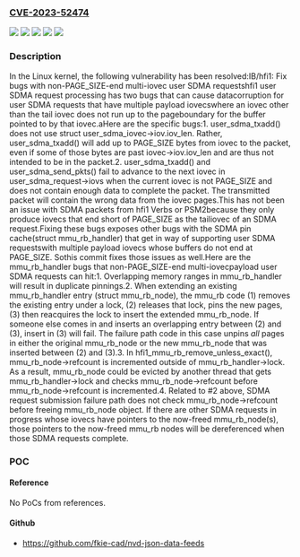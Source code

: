 ### [CVE-2023-52474](https://cve.mitre.org/cgi-bin/cvename.cgi?name=CVE-2023-52474)
![](https://img.shields.io/static/v1?label=Product&message=Linux&color=blue)
![](https://img.shields.io/static/v1?label=Version&message=&color=brightgreen)
![](https://img.shields.io/static/v1?label=Version&message=4.3%20&color=brightgreen)
![](https://img.shields.io/static/v1?label=Version&message=7724105686e718ac476a6ad3304fea2fbcfcffde%20&color=brightgreen)
![](https://img.shields.io/static/v1?label=Vulnerability&message=n%2Fa&color=blue)

### Description

In the Linux kernel, the following vulnerability has been resolved:IB/hfi1: Fix bugs with non-PAGE_SIZE-end multi-iovec user SDMA requestshfi1 user SDMA request processing has two bugs that can cause datacorruption for user SDMA requests that have multiple payload iovecswhere an iovec other than the tail iovec does not run up to the pageboundary for the buffer pointed to by that iovec.aHere are the specific bugs:1. user_sdma_txadd() does not use struct user_sdma_iovec->iov.iov_len.   Rather, user_sdma_txadd() will add up to PAGE_SIZE bytes from iovec   to the packet, even if some of those bytes are past   iovec->iov.iov_len and are thus not intended to be in the packet.2. user_sdma_txadd() and user_sdma_send_pkts() fail to advance to the   next iovec in user_sdma_request->iovs when the current iovec   is not PAGE_SIZE and does not contain enough data to complete the   packet. The transmitted packet will contain the wrong data from the   iovec pages.This has not been an issue with SDMA packets from hfi1 Verbs or PSM2because they only produce iovecs that end short of PAGE_SIZE as the tailiovec of an SDMA request.Fixing these bugs exposes other bugs with the SDMA pin cache(struct mmu_rb_handler) that get in way of supporting user SDMA requestswith multiple payload iovecs whose buffers do not end at PAGE_SIZE. Sothis commit fixes those issues as well.Here are the mmu_rb_handler bugs that non-PAGE_SIZE-end multi-iovecpayload user SDMA requests can hit:1. Overlapping memory ranges in mmu_rb_handler will result in duplicate   pinnings.2. When extending an existing mmu_rb_handler entry (struct mmu_rb_node),   the mmu_rb code (1) removes the existing entry under a lock, (2)   releases that lock, pins the new pages, (3) then reacquires the lock   to insert the extended mmu_rb_node.   If someone else comes in and inserts an overlapping entry between (2)   and (3), insert in (3) will fail.   The failure path code in this case unpins _all_ pages in either the   original mmu_rb_node or the new mmu_rb_node that was inserted between   (2) and (3).3. In hfi1_mmu_rb_remove_unless_exact(), mmu_rb_node->refcount is   incremented outside of mmu_rb_handler->lock. As a result, mmu_rb_node   could be evicted by another thread that gets mmu_rb_handler->lock and   checks mmu_rb_node->refcount before mmu_rb_node->refcount is   incremented.4. Related to #2 above, SDMA request submission failure path does not   check mmu_rb_node->refcount before freeing mmu_rb_node object.   If there are other SDMA requests in progress whose iovecs have   pointers to the now-freed mmu_rb_node(s), those pointers to the   now-freed mmu_rb nodes will be dereferenced when those SDMA requests   complete.

### POC

#### Reference
No PoCs from references.

#### Github
- https://github.com/fkie-cad/nvd-json-data-feeds

